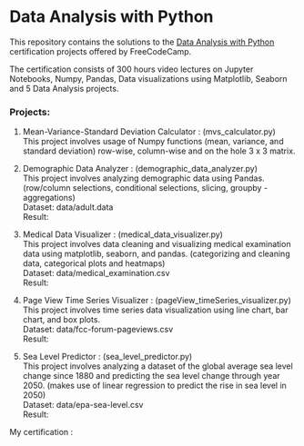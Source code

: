 # Data Analysis with Python

This repository contains the solutions to the [Data Analysis with Python](https://www.freecodecamp.org/learn/data-analysis-with-python/data-analysis-with-python-course/introduction-to-data-analysis) certification projects offered by FreeCodeCamp.

The certification consists of 300 hours video lectures on Jupyter Notebooks, Numpy, Pandas, Data visualizations using Matplotlib, Seaborn and 5 Data Analysis projects.

### Projects:
1. Mean-Variance-Standard Deviation Calculator : (mvs_calculator.py)  
This project involves usage of Numpy functions (mean, variance, and standard deviation) row-wise, column-wise and on the hole 3 x 3 matrix.  
  
2. Demographic Data Analyzer : (demographic_data_analyzer.py)  
This project involves analyzing demographic data using Pandas. (row/column selections, conditional selections, slicing, groupby - aggregations)   
Dataset: data/adult.data  
Result: 
  
3. Medical Data Visualizer : (medical_data_visualizer.py)  
This project involves data cleaning and visualizing medical examination data using matplotlib, seaborn, and pandas. (categorizing and cleaning data, categorical plots and heatmaps)  
Dataset: data/medical_examination.csv  
Result: 
  
4. Page View Time Series Visualizer : (pageView_timeSeries_visualizer.py)  
This project involves time series data visualization using line chart, bar chart, and box plots.  
Dataset: data/fcc-forum-pageviews.csv  
Result: 

5. Sea Level Predictor : (sea_level_predictor.py)  
This project involves analyzing a dataset of the global average sea level change since 1880 and predicting the sea level change through year 2050. (makes use of linear regression to predict the rise in sea level in 2050)  
Dataset: data/epa-sea-level.csv  
Result: 


My certification :

